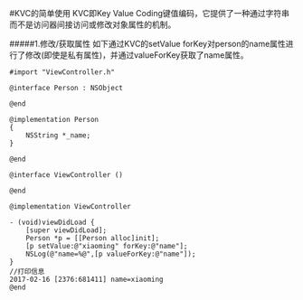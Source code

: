 #KVC的简单使用
KVC即Key Value Coding键值编码，它提供了一种通过字符串而不是访问器间接访问或修改对象属性的机制。

#####1.修改/获取属性
如下通过KVC的setValue forKey对person的name属性进行了修改(即使是私有属性)，并通过valueForKey获取了name属性。
```objc
#import "ViewController.h"

@interface Person : NSObject

@end

@implementation Person
{
    NSString *_name;
}

@end

@interface ViewController ()

@end

@implementation ViewController

- (void)viewDidLoad {
    [super viewDidLoad];
    Person *p = [[Person alloc]init];
    [p setValue:@"xiaoming" forKey:@"name"];
    NSLog(@"name=%@",[p valueForKey:@"name"]);
}
//打印信息
2017-02-16 [2376:681411] name=xiaoming
@end
```